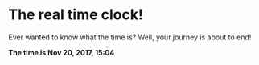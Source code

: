 # The real time clock!

Ever wanted to know what the time is? Well, your journey is about to end!

**The time is Nov 20, 2017, 15:04**